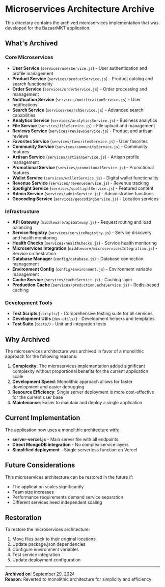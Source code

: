 # Microservices Architecture Archive

This directory contains the archived microservices implementation that was developed for the BazaarMKT application.

## What's Archived

### Core Microservices
- **User Service** (`services/userService.js`) - User authentication and profile management
- **Product Service** (`services/productService.js`) - Product catalog and search functionality
- **Order Service** (`services/orderService.js`) - Order processing and management
- **Notification Service** (`services/notificationService.js`) - User notifications
- **Search Service** (`services/searchService.js`) - Advanced search capabilities
- **Analytics Service** (`services/analyticsService.js`) - Business analytics
- **File Service** (`services/fileService.js`) - File upload and management
- **Reviews Service** (`services/reviewsService.js`) - Product and artisan reviews
- **Favorites Service** (`services/favoritesService.js`) - User favorites
- **Community Service** (`services/communityService.js`) - Community features
- **Artisan Service** (`services/artisanService.js`) - Artisan profile management
- **Promotional Service** (`services/promotionalService.js`) - Promotional features
- **Wallet Service** (`services/walletService.js`) - Digital wallet functionality
- **Revenue Service** (`services/revenueService.js`) - Revenue tracking
- **Spotlight Service** (`services/spotlightService.js`) - Featured content
- **Admin Service** (`services/adminService.js`) - Administrative functions
- **Geocoding Service** (`services/geocodingService.js`) - Location services

### Infrastructure
- **API Gateway** (`middleware/apiGateway.js`) - Request routing and load balancing
- **Service Registry** (`services/serviceRegistry.js`) - Service discovery and health monitoring
- **Health Checks** (`services/healthChecks.js`) - Service health monitoring
- **Microservices Integration** (`middleware/microservicesIntegration.js`) - Service orchestration
- **Database Manager** (`config/database.js`) - Database connection management
- **Environment Config** (`config/environment.js`) - Environment variable management
- **Cache Service** (`services/cacheService.js`) - Caching layer
- **Production Cache** (`services/productionCacheService.js`) - Redis-based caching

### Development Tools
- **Test Scripts** (`scripts/`) - Comprehensive testing suite for all services
- **Development Utils** (`dev-utils/`) - Development helpers and templates
- **Test Suite** (`tests/`) - Unit and integration tests

## Why Archived

The microservices architecture was archived in favor of a monolithic approach for the following reasons:

1. **Complexity**: The microservices implementation added significant complexity without proportional benefits for the current application scale
2. **Development Speed**: Monolithic approach allows for faster development and easier debugging
3. **Resource Efficiency**: Single server deployment is more cost-effective for the current user base
4. **Maintenance**: Easier to maintain and deploy a single application

## Current Implementation

The application now uses a monolithic architecture with:
- **server-vercel.js** - Main server file with all endpoints
- **Direct MongoDB integration** - No complex service layers
- **Simplified deployment** - Single serverless function on Vercel

## Future Considerations

This microservices architecture can be restored in the future if:
- The application scales significantly
- Team size increases
- Performance requirements demand service separation
- Different services need independent scaling

## Restoration

To restore the microservices architecture:
1. Move files back to their original locations
2. Update package.json dependencies
3. Configure environment variables
4. Test service integration
5. Update deployment configuration

---

**Archived on**: September 29, 2024  
**Reason**: Reverted to monolithic architecture for simplicity and efficiency
